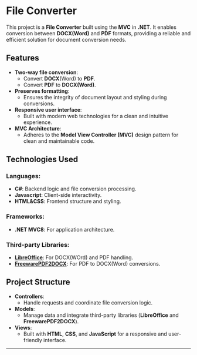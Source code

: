 # File Converter

This project is a **File Converter** built using the **MVC** in **.NET**. It enables  conversion between **DOCX(Word)** and **PDF** formats, providing a reliable and efficient solution for document conversion needs.

## Features

- **Two-way file conversion**:
  - Convert **DOCX**(Word) to **PDF**.
  - Convert **PDF** to **DOCX(Word)**.
- **Preserves formatting**:
  - Ensures the integrity of document layout and styling during conversions.
- **Responsive user interface**:
  - Built with modern web technologies for a clean and intuitive experience.
- **MVC Architecture**:
  - Adheres to the **Model View Controller (MVC)** design pattern for clean and maintainable code.

## Technologies Used

### Languages:
- **C#**: Backend logic and file conversion processing.
- **Javascript**: Client-side interactivity.
- **HTML&CSS**: Frontend structure and styling.

### Frameworks:
- **.NET MVC8**: For application architecture.

### Third-party Libraries:
- **[LibreOffice](https://www.libreoffice.org/)**: For DOCX(WOrd) and PDF handling.
- **[FreewarePDF2DOCX](https://www.freewarepdf2docx.com/)**: For PDF to DOCX(Word) conversions.

## Project Structure

- **Controllers**:
  - Handle requests and coordinate file conversion logic.
- **Models**:
  - Manage data and integrate third-party libraries (**LibreOffice** and **FreewarePDF2DOCX**).
- **Views**:
  - Built with **HTML**, **CSS**, and **JavaScript** for a responsive and user-friendly interface.

---


